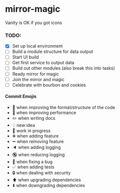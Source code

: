 # mirror-magic
Vanity is OK if you got icons

### TODO:

- [x] Set up local environment
- [ ] Build a module structure for data output
- [ ] Start UI build
- [ ] Get first service to output data
- [ ] Build out other modules (also break this into tasks)
- [ ] Ready mirror for magic
- [ ] Join the mirror and magic
- [ ] Celebrate with bourbon and cookies

#### Commit Emojis
- :art: when improving the format/structure of the code
- :rocket: when improving performance
- :pencil2: when writing docs
- :bulb: new idea
- :construction: work in progress
- :heavy_plus_sign: when adding feature
- :heavy_minus_sign: when removing feature
- :speaker: when adding logging
- :mute: when reducing logging
- :bug: when fixing a bug
- :white_check_mark: when adding tests
- :lock: when dealing with security
- :arrow_up: when upgrading dependencies
- :arrow_down: when downgrading dependencies
